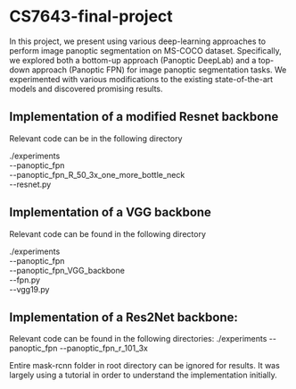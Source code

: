 # CS7643-final-project



In this project, we present using various deep-learning approaches to perform image panoptic segmentation on MS-COCO dataset. Specifically, we explored both a bottom-up approach (Panoptic DeepLab) and a top-down approach (Panoptic FPN) for image panoptic segmentation tasks. We experimented with various modifications to the existing state-of-the-art models and discovered promising results. 

## Implementation of a modified Resnet backbone 

Relevant code can be in the following directory  

  ./experiments  
  --panoptic_fpn    
    --panoptic_fpn_R_50_3x_one_more_bottle_neck  
      --resnet.py
    
## Implementation of a VGG backbone 

Relevant code can be found in the following directory  

  ./experiments  
  --panoptic_fpn  
    --panoptic_fpn_VGG_backbone  
      --fpn.py  
      --vgg19.py

## Implementation of a Res2Net backbone:

Relevant code can be found in the following directories:
  ./experiments
  --panoptic_fpn
    --panoptic_fpn_r_101_3x

Entire mask-rcnn folder in root directory can be ignored for results.
It was largely using a tutorial in order to understand the implementation initially.
